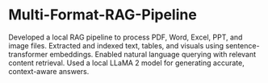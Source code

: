 # Multi-Format-RAG-Pipeline
Developed a local RAG pipeline to process PDF, Word, Excel, PPT, and image files. Extracted and indexed text, tables, and visuals using sentence-transformer embeddings. Enabled natural language querying with relevant content retrieval. Used a local LLaMA 2 model for generating accurate, context-aware answers.
